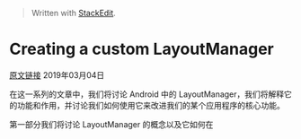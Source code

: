 


> Written with [StackEdit](https://stackedit.io/).

# Creating a custom LayoutManager

[原文链接](https://developer.inthepocket.mobi/2017/01/04/android-layoutmanager-part-1/)
2019年03月04日

在这一系列的文章中，我们将讨论 Android 中的 LayoutManager，我们将解释它的功能和作用，并讨论我们如何使用它来改进我们的某个应用程序的核心功能。

第一部分我们将讨论 LayoutManager 的概念以及它如何在
<!--stackedit_data:
eyJoaXN0b3J5IjpbLTMzMTc4NzQ2MSwxODI3ODcxNjE0LDU4Mz
Q3MTE2OV19
-->